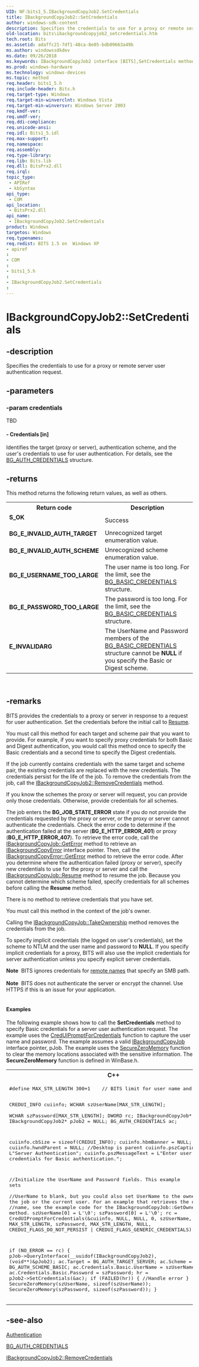 ```yaml
---
UID: NF:bits1_5.IBackgroundCopyJob2.SetCredentials
title: IBackgroundCopyJob2::SetCredentials
author: windows-sdk-content
description: Specifies the credentials to use for a proxy or remote server user authentication request.
old-location: bits\ibackgroundcopyjob2_setcredentials.htm
tech.root: Bits
ms.assetid: adaffc21-7df1-48ca-8e05-bdb09663a49b
ms.author: windowssdkdev
ms.date: 09/26/2018
ms.keywords: IBackgroundCopyJob2 interface [BITS],SetCredentials method, IBackgroundCopyJob2.SetCredentials, IBackgroundCopyJob2::SetCredentials, SetCredentials, SetCredentials method [BITS], SetCredentials method [BITS],IBackgroundCopyJob2 interface, _drz_ibackgroundcopyjob2_setcredentials, bits.ibackgroundcopyjob2_setcredentials, bits1_5/IBackgroundCopyJob2::SetCredentials
ms.prod: windows-hardware
ms.technology: windows-devices
ms.topic: method
req.header: bits1_5.h
req.include-header: Bits.h
req.target-type: Windows
req.target-min-winverclnt: Windows Vista
req.target-min-winversvr: Windows Server 2003
req.kmdf-ver: 
req.umdf-ver: 
req.ddi-compliance: 
req.unicode-ansi: 
req.idl: Bits1_5.idl
req.max-support: 
req.namespace: 
req.assembly: 
req.type-library: 
req.lib: Bits.lib
req.dll: BitsPrx2.dll
req.irql: 
topic_type:
 - APIRef
 - kbSyntax
api_type:
 - COM
api_location:
 - BitsPrx2.dll
api_name:
 - IBackgroundCopyJob2.SetCredentials
product: Windows
targetos: Windows
req.typenames: 
req.redist: BITS 1.5 on  Windows XP
- apiref
: 
- COM
: 
- bits1_5.h
: 
- IBackgroundCopyJob2.SetCredentials
: 
---
```


# IBackgroundCopyJob2::SetCredentials


## -description


Specifies the credentials to use for a proxy or remote server user authentication request.


## -parameters




### -param credentials

TBD




#### - Credentials [in]

Identifies the target (proxy or server), authentication scheme, and the user's credentials to use for user authentication. For details, see the 
<a href="https://msdn.microsoft.com/en-us/library/Aa362785(v=VS.85).aspx">BG_AUTH_CREDENTIALS</a> structure.


## -returns



This method returns the following return values, as well as others.

<table>
<tr>
<th>Return code</th>
<th>Description</th>
</tr>
<tr>
<td width="40%">
<dl>
<dt><b><b>S_OK</b></b></dt>
</dl>
</td>
<td width="60%">
Success

</td>
</tr>
<tr>
<td width="40%">
<dl>
<dt><b>BG_E_INVALID_AUTH_TARGET</b></dt>
</dl>
</td>
<td width="60%">
Unrecognized target enumeration value.

</td>
</tr>
<tr>
<td width="40%">
<dl>
<dt><b>BG_E_INVALID_AUTH_SCHEME</b></dt>
</dl>
</td>
<td width="60%">
Unrecognized scheme enumeration value.

</td>
</tr>
<tr>
<td width="40%">
<dl>
<dt><b>BG_E_USERNAME_TOO_LARGE</b></dt>
</dl>
</td>
<td width="60%">
The user name is too long. For the limit, see the <a href="https://msdn.microsoft.com/en-us/library/Aa362793(v=VS.85).aspx">BG_BASIC_CREDENTIALS</a> structure.

</td>
</tr>
<tr>
<td width="40%">
<dl>
<dt><b>BG_E_PASSWORD_TOO_LARGE</b></dt>
</dl>
</td>
<td width="60%">
The password is too long. For the limit, see the <a href="https://msdn.microsoft.com/en-us/library/Aa362793(v=VS.85).aspx">BG_BASIC_CREDENTIALS</a> structure.

</td>
</tr>
<tr>
<td width="40%">
<dl>
<dt><b>E_INVALIDARG</b></dt>
</dl>
</td>
<td width="60%">
The UserName and Password members of the <a href="https://msdn.microsoft.com/en-us/library/Aa362793(v=VS.85).aspx">BG_BASIC_CREDENTIALS</a> structure cannot be <b>NULL</b> if you specify the Basic or Digest scheme.

</td>
</tr>
</table>
 




## -remarks



 BITS provides the credentials to a proxy or server in response to a request for user authentication. Set the credentials before the initial call to <a href="https://msdn.microsoft.com/en-us/library/Aa363039(v=VS.85).aspx">Resume</a>. 

You must call this method for each target and scheme pair that you want to provide. For example, if you want to specify proxy credentials for both Basic and Digest authentication, you would call this method once to specify the Basic credentials and a second time to specify the Digest credentials.

If the job currently contains credentials with the same target and scheme pair, the existing credentials are replaced with the new credentials. The credentials persist for the life of the job. To remove the credentials from the job, call the 
<a href="https://msdn.microsoft.com/en-us/library/Aa362986(v=VS.85).aspx">IBackgroundCopyJob2::RemoveCredentials</a> method.

If you know the schemes the proxy or server will request, you can provide only those credentials. Otherwise, provide credentials for all schemes. 

The job enters the <b>BG_JOB_STATE_ERROR</b> state if you do not provide the credentials requested by the proxy or server, or the proxy or server cannot authenticate the credentials. Check the error code to determine if the authentication failed at the server (<b>BG_E_HTTP_ERROR_401</b>) or proxy (<b>BG_E_HTTP_ERROR_407</b>). To retrieve the error code, call the 
<a href="https://msdn.microsoft.com/en-us/library/Aa363025(v=VS.85).aspx">IBackgroundCopyJob::GetError</a> method to retrieve an 
<a href="https://msdn.microsoft.com/en-us/library/Aa362875(v=VS.85).aspx">IBackgroundCopyError</a> interface pointer. Then, call the 
<a href="https://msdn.microsoft.com/en-us/library/Aa362876(v=VS.85).aspx">IBackgroundCopyError::GetError</a> method to retrieve the error code. After you determine where the authentication failed (proxy or server), specify new credentials to use for the proxy or server and call the 
<a href="https://msdn.microsoft.com/en-us/library/Aa363039(v=VS.85).aspx">IBackgroundCopyJob::Resume</a> method to resume the job. Because you cannot determine which scheme failed, specify credentials for all schemes before calling the 
<b>Resume</b> method.

There is no method to retrieve credentials that you have set.

You must call this method in the context of the job's owner.

Calling the 
<a href="https://msdn.microsoft.com/en-us/library/Aa363049(v=VS.85).aspx">IBackgroundCopyJob::TakeOwnership</a> method removes the credentials from the job.

To specify implicit credentials (the logged on user's credentials), set the scheme to NTLM and the user name and password to <b>NULL</b>. If you specify implicit credentials for a proxy, BITS will also use the implicit credentials for server authentication unless you specify explicit server credentials. 

<div class="alert"><b>Note</b>  BITS ignores credentials for <a href="https://msdn.microsoft.com/en-us/library/Aa362800(v=VS.85).aspx">remote names</a> that specify an SMB path.</div>
<div> </div>
<div class="alert"><b>Note</b>  BITS does not authenticate the server or encrypt the channel. Use HTTPS if this is an issue for your application.</div>
<div> </div>

#### Examples

The following example shows how to call the 
<b>SetCredentials</b> method to specify Basic credentials for a server user authentication request. The example uses the 
<a href="https://msdn.microsoft.com/en-us/library/Aa375177(v=VS.85).aspx">CredUIPromptForCredentials</a> function to capture the user name and password. The example assumes a valid 
<a href="https://msdn.microsoft.com/en-us/library/Aa362973(v=VS.85).aspx">IBackgroundCopyJob</a> interface pointer, pJob. The example uses the <a href="https://msdn.microsoft.com/2c4090a6-025b-4b7b-8f31-7e744ad51b39">SecureZeroMemory</a> function to clear the memory locations associated with the sensitive information. The <b>SecureZeroMemory</b> function is defined in WinBase.h.

<div class="code"><span codelanguage="ManagedCPlusPlus"><table>
<tr>
<th>C++</th>
</tr>
<tr>
<td>
<pre>#define MAX_STR_LENGTH 300+1    // BITS limit for user name and password

CREDUI_INFO cuiinfo;
WCHAR szUserName[MAX_STR_LENGTH];  
WCHAR szPassword[MAX_STR_LENGTH];
DWORD rc;
IBackgroundCopyJob* pJob;
IBackgroundCopyJob2* pJob2 = NULL;
BG_AUTH_CREDENTIALS ac;

cuiinfo.cbSize = sizeof(CREDUI_INFO);
cuiinfo.hbmBanner = NULL;
cuiinfo.hwndParent = NULL; //Desktop is parent
cuiinfo.pszCaptionText = L"Server Authentication";
cuiinfo.pszMessageText = L"Enter user credentials for Basic authentication.";

//Initialize the UserName and Password fields. This example sets  
//UserName to blank, but you could also set UserName to the owner 
//of the job or the current user. For an example that retrieves the owner's
//name, see the example code for the IBackgroundCopyJob::GetOwner method. 
szUserName[0] = L'\0';
szPassword[0] = L'\0';
rc = CredUIPromptForCredentials(&amp;cuiinfo, NULL, NULL, 0,
    szUserName, MAX_STR_LENGTH,
    szPassword, MAX_STR_LENGTH, 
    NULL, CREDUI_FLAGS_DO_NOT_PERSIST | CREDUI_FLAGS_GENERIC_CREDENTIALS);

if (NO_ERROR == rc)
{
    pJob-&gt;QueryInterface(__uuidof(IBackgroundCopyJob2), (void**)&amp;pJob2);
    ac.Target = BG_AUTH_TARGET_SERVER;
    ac.Scheme = BG_AUTH_SCHEME_BASIC;
    ac.Credentials.Basic.UserName = szUserName;
    ac.Credentials.Basic.Password = szPassword;
    hr = pJob2-&gt;SetCredentials(&amp;ac);
    if (FAILED(hr))
    {
      //Handle error
    }
    SecureZeroMemory(szUserName, sizeof(szUserName));
    SecureZeroMemory(szPassword, sizeof(szPassword));
}</pre>
</td>
</tr>
</table></span></div>



## -see-also




<a href="https://msdn.microsoft.com/en-us/library/Aa362781(v=VS.85).aspx">Authentication</a>



<a href="https://msdn.microsoft.com/en-us/library/Aa362785(v=VS.85).aspx">BG_AUTH_CREDENTIALS</a>



<a href="https://msdn.microsoft.com/en-us/library/Aa362986(v=VS.85).aspx">IBackgroundCopyJob2::RemoveCredentials</a>
 

 

